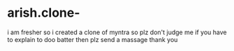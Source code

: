 # arish.clone-
i am fresher  so i created a clone of myntra   so plz don't judge me  if you have to explain to doo batter then plz send a massage thank you  
